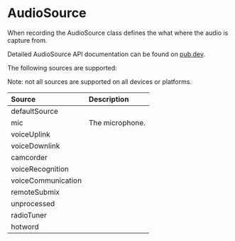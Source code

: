 # AudioSource

When recording the AudioSource class defines the what where the audio is capture from.

Detailed AudioSource API documentation can be found on [pub.dev](https://pub.dev/documentation/sounds/latest/sounds/sounds-library.html).

The following sources are supported:

Note: not all sources are supported on all devices or platforms.

| Source | Description |
| :--- | :--- |
| defaultSource |  |
| mic | The microphone. |
| voiceUplink |   |
| voiceDownlink |   |
| camcorder |   |
| voiceRecognition |  |
| voiceCommunication |  |
| remoteSubmix |  |
| unprocessed |   |
| radioTuner |   |
| hotword |  |

